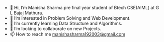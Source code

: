 - 👋 Hi, I’m Manisha Sharma pre final year student of Btech CSE(AIML) at G L Bajaj Mathura.
- 👀 I’m interested in Problem Solving and Web Development.
- 🌱 I’m currently learning Data Structure and Algorithms.
- 💞️ I’m looking to collaborate on new Projects.
- 📫 How to reach me manishasharma192003@gmail.com


<!---
manishasharma2/manishasharma2 is a ✨ special ✨ repository because its `README.md` (this file) appears on your GitHub profile.
You can click the Preview link to take a look at your changes.
--->
